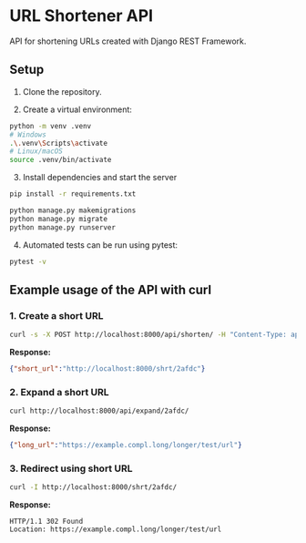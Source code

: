 # URL Shortener API

API for shortening URLs created with Django REST Framework.

## Setup

1. Clone the repository.

2. Create a virtual environment:

```bash
python -m venv .venv
# Windows
.\.venv\Scripts\activate
# Linux/macOS
source .venv/bin/activate
```

3. Install dependencies and start the server
```bash
pip install -r requirements.txt

python manage.py makemigrations
python manage.py migrate
python manage.py runserver
```

4. Automated tests can be run using pytest:
```bash
pytest -v
```

## Example usage of the API with curl

### 1. Create a short URL
```bash
curl -s -X POST http://localhost:8000/api/shorten/ -H "Content-Type: application/json" -d "{\"long_url\": \"https://example.compl.long/longer/test/url\"}"
```

**Response:**

```json
{"short_url":"http://localhost:8000/shrt/2afdc"}
```



### 2. Expand a short URL
```bash
curl http://localhost:8000/api/expand/2afdc/
```

**Response:**

```json
{"long_url":"https://example.compl.long/longer/test/url"}
```

### 3. Redirect using short URL
```bash
curl -I http://localhost:8000/shrt/2afdc/
```

**Response:**
```
HTTP/1.1 302 Found  
Location: https://example.compl.long/longer/test/url
```
